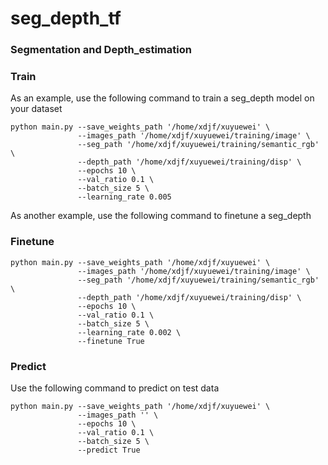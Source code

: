 # seg_depth_tf
### Segmentation and Depth_estimation


### Train
As an example, use the following command to train a seg_depth model on your dataset

```
python main.py --save_weights_path '/home/xdjf/xuyuewei' \
               --images_path '/home/xdjf/xuyuewei/training/image' \
               --seg_path '/home/xdjf/xuyuewei/training/semantic_rgb' \
               --depth_path '/home/xdjf/xuyuewei/training/disp' \
               --epochs 10 \
               --val_ratio 0.1 \
               --batch_size 5 \
               --learning_rate 0.005
```
As another example, use the following command to finetune a seg_depth

### Finetune
```
python main.py --save_weights_path '/home/xdjf/xuyuewei' \
               --images_path '/home/xdjf/xuyuewei/training/image' \
               --seg_path '/home/xdjf/xuyuewei/training/semantic_rgb' \
               --depth_path '/home/xdjf/xuyuewei/training/disp' \
               --epochs 10 \
               --val_ratio 0.1 \
               --batch_size 5 \
               --learning_rate 0.002 \
               --finetune True
```
### Predict
Use the following command to predict on test data

```
python main.py --save_weights_path '/home/xdjf/xuyuewei' \
               --images_path '' \
               --epochs 10 \
               --val_ratio 0.1 \
               --batch_size 5 \
               --predict True
```
